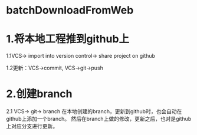 # batchDownloadFromWeb
# 1.将本地工程推到github上
1.1VCS-> import into version control-> share project on github

1.2更新：VCS->commit, VCS->git->push

# 2.创建branch
2.1 VCS-> git-> branch
在本地创建的branch，更新到github时，也会自动在github上添加一个branch。 然后在branch上做的修改，更新之后，也对是github上对应分支进行更新。
